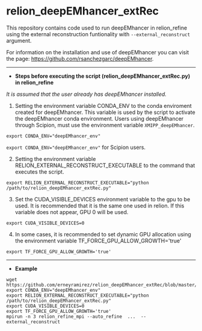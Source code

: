 # relion_deepEMhancer_extRec

This repository contains code used to run deepEMhancer in relion_refine using the external reconstruction funtionality with `--external_reconstruct` argument.

For information on the installation and use of deepEMhancer you can visit the page: https://github.com/rsanchezgarc/deepEMhancer. 


---
* **Steps before executing the script (relion_deepEMhancer_extRec.py) in relion_refine**

*It is assumed that the user already has deepEMhancer installed.*


 1. Setting the environment variable CONDA_ENV to the conda enviroment created for deepEMhancer. This variable is used by the script to activate the deepEMhancer conda environment. Users using deepEMhancer through Scipion, must use the environment variable `XMIPP_deepEMhancer`.   
 
 `export CONDA_ENV="deepEMhancer_env"`
 
 `export CONDA_ENV="deepEMhancer_env"`  for Scipion users.
   
 2. Setting the environment variable RELION_EXTERNAL_RECONSTRUCT_EXECUTABLE to the command that executes the script.

`export RELION_EXTERNAL_RECONSTRUCT_EXECUTABLE="python /path/to/relion_deepEMhancer_extRec.py"`

3. Set the CUDA_VISIBLE_DEVICES environment variable to the gpu to be used. It is recommended that it is the same one used in relion. If this variable does not appear, GPU 0 will be used.

`export CUDA_VISIBLE_DEVICES=0`

4. In some cases, it is recommended to set dynamic GPU allocation using the environment variable TF_FORCE_GPU_ALLOW_GROWTH='true'

`export TF_FORCE_GPU_ALLOW_GROWTH='true'`

---
* **Example**
 
```
wget https://github.com/erneyramirez/relion_deepEMhancer_extRec/blob/master/relion_deepEMhancer_extRec.py
export CONDA_ENV="deepEMhancer_env"
export RELION_EXTERNAL_RECONSTRUCT_EXECUTABLE="python /path/to/relion_deepEMhancer_extRec.py"
export CUDA_VISIBLE_DEVICES=0
export TF_FORCE_GPU_ALLOW_GROWTH='true'
mpirun -n 3 relion_refine_mpi --auto_refine  ...  --external_reconstruct
```

